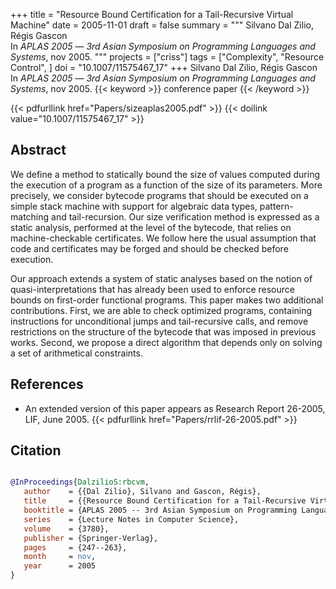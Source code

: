 +++
title = "Resource Bound Certification for a Tail-Recursive Virtual Machine"
date = 2005-11-01
draft = false
summary = """
Silvano Dal Zilio, Régis Gascon <br />
In _APLAS 2005_ — _3rd Asian Symposium on Programming Languages and Systems_, nov 2005.
"""
projects = ["criss"]
tags = ["Complexity", "Resource Control", ]
doi = "10.1007/11575467_17"
+++
Silvano Dal Zilio, Régis Gascon <br />
In _APLAS 2005_ — _3rd Asian Symposium on Programming Languages and Systems_, nov 2005.
{{< keyword >}} conference paper {{< /keyword >}}


{{< pdfurllink href="Papers/sizeaplas2005.pdf" >}}
{{< doilink value="10.1007/11575467_17" >}}

## Abstract
 We define a method to statically bound the size of values computed during the execution of
        a program as a function of the size of its parameters. More precisely, we consider bytecode
        programs that should be executed on a simple stack machine with support for algebraic data
        types, pattern-matching and tail-recursion. Our size verification method is expressed as a
        static analysis, performed at the level of the bytecode, that relies on machine-checkable
        certificates. We follow here the usual assumption that code and certificates may be forged
        and should be checked before execution.

Our approach extends a system of static analyses based on the notion of
        quasi-interpretations that has already been used to enforce resource bounds on first-order
        functional programs. This paper makes two additional contributions. First, we are able to
        check optimized programs, containing instructions for unconditional jumps and tail-recursive
        calls, and remove restrictions on the structure of the bytecode that was imposed in previous
        works. Second, we propose a direct algorithm that depends only on solving a set of
        arithmetical constraints.


## References
 * An extended version of this paper appears as
      Research Report 26-2005, LIF, June 2005.
{{< pdfurllink href="Papers/rrlif-26-2005.pdf" >}}




## Citation

```bibtex

@InProceedings{DalzilioS:rbcvm,
   author    = {{Dal Zilio}, Silvano and Gascon, Régis},
   title     = {{Resource Bound Certification for a Tail-Recursive Virtual Machine}},
   booktitle = {APLAS 2005 -- 3rd Asian Symposium on Programming Languages and Systems},
   series    = {Lecture Notes in Computer Science},
   volume    = {3780},
   publisher = {Springer-Verlag},
   pages     = {247--263},
   month     = nov, 
   year      = 2005
}

````
